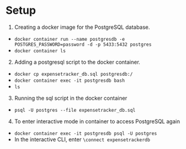 # Setup

1. Creating a docker image for the PostgreSQL database.
  - `docker container run --name postgresdb -e POSTGRES_PASSWORD=password -d -p 5433:5432 postgres`
  - `docker container ls`
2. Adding a postgresql script to the docker container.
  - `docker cp expensetracker_db.sql postgresdb:/`
  - `docker container exec -it postgresdb bash`
  - `ls`
3. Running the sql script in the docker container
  - `psql -U postgres --file expensetracker_db.sql`
4. To enter interactive mode in container to access PostgreSQL again
  - `docker container exec -it postgresdb psql -U postgres`
  - In the interactive CLI, enter `\connect expensetrackerdb`
